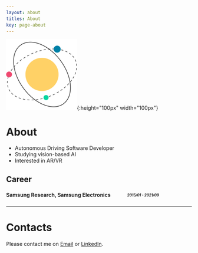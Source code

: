 ```yaml
---
layout: about
titles: About
key: page-about
---
```


![hi-space](/assets/android-chrome-192x192.png){:height="100px" width="100px"}

# About

- Autonomous Driving Software Developer
- Studying vision-based AI
- Interested in AR/VR 

## Career

#### Samsung Research, Samsung Electronics  　　　<sub><sup>_2015/01 - 2021/09_</sup></sub>

---

# Contacts

Please contact me on [Email](mailto:hispace.j@gmail.com) or [LinkedIn](https://www.linkedin.com/in/yoo-lee/).

